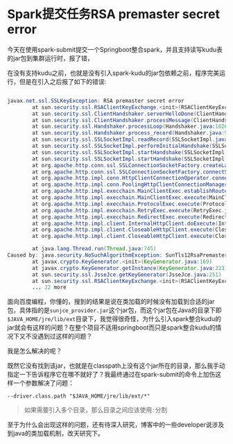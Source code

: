 # Spark提交任务RSA premaster secret error

今天在使用spark-submit提交一个Springboot整合spark，并且支持读写kudu表的jar包到集群运行时，报了错，

在没有支持kudu之前，也就是没有引入spark-kudu的jar包依赖之前，程序完美运行，但是在引入之后报了如下的错误:

~~~java

javax.net.ssl.SSLKeyException: RSA premaster secret error
        at sun.security.ssl.RSAClientKeyExchange.<init>(RSAClientKeyExchange.java:87)
        at sun.security.ssl.ClientHandshaker.serverHelloDone(ClientHandshaker.java:912)
        at sun.security.ssl.ClientHandshaker.processMessage(ClientHandshaker.java:348)
        at sun.security.ssl.Handshaker.processLoop(Handshaker.java:1026)
        at sun.security.ssl.Handshaker.process_record(Handshaker.java:961)
        at sun.security.ssl.SSLSocketImpl.readRecord(SSLSocketImpl.java:1062)
        at sun.security.ssl.SSLSocketImpl.performInitialHandshake(SSLSocketImpl.java:1375)
        at sun.security.ssl.SSLSocketImpl.startHandshake(SSLSocketImpl.java:1403)
        at sun.security.ssl.SSLSocketImpl.startHandshake(SSLSocketImpl.java:1387)
        at org.apache.http.conn.ssl.SSLConnectionSocketFactory.createLayeredSocket(SSLConnectionSocketFactory.java:290)
        at org.apache.http.conn.ssl.SSLConnectionSocketFactory.connectSocket(SSLConnectionSocketFactory.java:259)
        at org.apache.http.impl.conn.HttpClientConnectionOperator.connect(HttpClientConnectionOperator.java:125)
        at org.apache.http.impl.conn.PoolingHttpClientConnectionManager.connect(PoolingHttpClientConnectionManager.java:319)
        at org.apache.http.impl.execchain.MainClientExec.establishRoute(MainClientExec.java:363)
        at org.apache.http.impl.execchain.MainClientExec.execute(MainClientExec.java:219)
        at org.apache.http.impl.execchain.ProtocolExec.execute(ProtocolExec.java:195)
        at org.apache.http.impl.execchain.RetryExec.execute(RetryExec.java:86)
        at org.apache.http.impl.execchain.RedirectExec.execute(RedirectExec.java:108)
        at org.apache.http.impl.client.InternalHttpClient.doExecute(InternalHttpClient.java:184)
        at org.apache.http.impl.client.CloseableHttpClient.execute(CloseableHttpClient.java:82)
        at org.apache.http.impl.client.CloseableHttpClient.execute(CloseableHttpClient.java:106)

        at java.lang.Thread.run(Thread.java:745)
Caused by: java.security.NoSuchAlgorithmException: SunTls12RsaPremasterSecret KeyGenerator not available
        at javax.crypto.KeyGenerator.<init>(KeyGenerator.java:169)
        at javax.crypto.KeyGenerator.getInstance(KeyGenerator.java:223)
        at sun.security.ssl.JsseJce.getKeyGenerator(JsseJce.java:251)
        at sun.security.ssl.RSAClientKeyExchange.<init>(RSAClientKeyExchange.java:78)
        ... 22 more

~~~

面向百度编程，你懂的，搜到的结果是说在类加载的时候没有加载到合适的jar包，具体指的是`sunjce_provider.jar`这个jar包，而这个jar包在Java的目录下即`$JAVA_HOME/jre/lib/ext`目录下，我觉得很奇怪，为什么引入spark整合kudu的jar就会有这样的问题？在整个项目不适用springboot而只是spark整合kudu的情况下又不没遇到过这样的问题？

我是怎么解决的呢？

既然它没有找到该jar，也就是在classpath上没有这个jar所在的目录，那么我手动指定一下告诉程序它在哪不就好了？我最终通过在spark-submit的命令上加伤这样一个参数解决了问题：

~~~
--driver.class.path "$JAVA_HOME/jre/lib/ext/*"
~~~

> 如果需要引入多个目录，那么目录之间应该使用`:`分割



至于为什么会出现这样的问题，还有待深入研究，博客中的一些developer说涉及到java的类加载机制，改天研究下。

